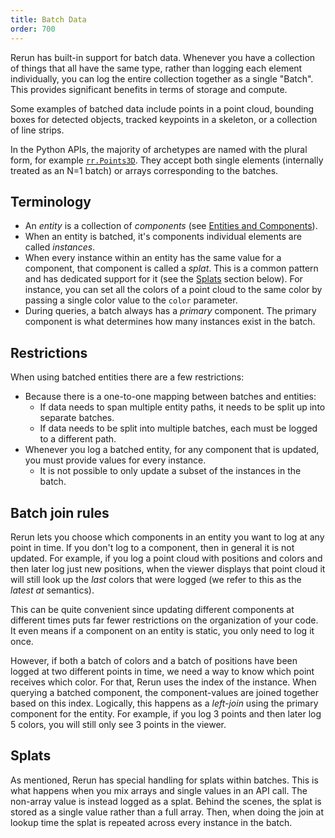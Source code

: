 ```yaml
---
title: Batch Data
order: 700
---
```


Rerun has built-in support for batch data. Whenever you have a collection of things that all have the same type, rather
than logging each element individually, you can log the entire collection together as a single "Batch". This provides
significant benefits in terms of storage and compute.

Some examples of batched data include points in a point cloud, bounding boxes for detected objects, tracked keypoints
in a skeleton, or a collection of line strips.

In the Python APIs, the majority of archetypes are named with the plural form, for example [`rr.Points3D`](https://ref.rerun.io/docs/python/stable/common/archetypes/#rerun.archetypes.Points3D). They accept both single elements (internally treated as an N=1 batch) or arrays corresponding to the batches.

## Terminology

- An *entity* is a collection of *components* (see [Entities and Components](entity-component.md)).
- When an entity is batched, it's components individual elements are called *instances*.
- When every instance within an entity has the same value for a component, that component is called a *splat*. This
  is a common pattern and has dedicated support for it (see the [Splats](#splats) section below).
  For instance, you can set all the colors of a point cloud to the same color by passing a single color value to the
 `color` parameter.
- During queries, a batch always has a *primary* component. The primary component is what determines
  how many instances exist in the batch.

## Restrictions

When using batched entities there are a few restrictions:
 - Because there is a one-to-one mapping between batches and entities:
    - If data needs to span multiple entity paths, it needs to be split up into separate batches.
    - If data needs to be split into multiple batches, each must be logged to a different path.
 - Whenever you log a batched entity, for any component that is updated, you must provide values for
   every instance.
    - It is not possible to only update a subset of the instances in the batch.

## Batch join rules

Rerun lets you choose which components in an entity you want to log at any point in time. If you don't log to a
component, then in general it is not updated. For example, if you log a point cloud with positions and colors and then
later log just new positions, when the viewer displays that point cloud it will still look up the *last* colors that
were logged (we refer to this as the *latest at* semantics).

This can be quite convenient since updating different components at different times puts far fewer restrictions on the
organization of your code. It even means if a component on an entity is static, you only need to log it once.

However, if both a batch of colors and a batch of positions have been logged at two different points in time, we need a way
to know which point receives which color.
For that, Rerun uses the index of the instance.
When querying a batched component, the component-values are joined together based on this index.
Logically, this happens as a *left-join* using the primary component for the entity. For example, if you log 3
points and then later log 5 colors, you will still only see 3 points in the viewer.


## Splats

As mentioned, Rerun has special handling for splats within batches. This is what happens when you mix arrays and
single values in an API call. The non-array value is instead logged as a splat. Behind the scenes, the splat is stored
as a single value rather than a full array. Then, when doing the join at lookup time the splat is repeated across
every instance in the batch.




